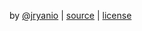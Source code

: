
<div class="footer">

by [@jryanio](http://twitter.com/jryanio) | [source](http://github.com/johnpryan) | [license](http://github.com/johnpryan)
